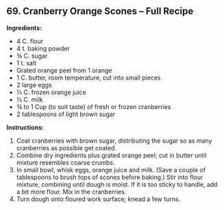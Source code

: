 ## 69. Cranberry Orange Scones – Full Recipe

**Ingredients:**
- 4 C. flour
- 4 t. baking powder
- ¾ C. sugar
- 1 t. salt
- Grated orange peel from 1 orange
- 1 C. butter, room temperature, cut into small pieces
- 2 large eggs
- ⅓ C. frozen orange juice
- ⅓ C. milk
- ¾ to 1 Cup (to suit taste) of fresh or frozen cranberries
- 2 tablespoons of light brown sugar

**Instructions:**
1. Coat cranberries with brown sugar, distributing the sugar so as many cranberries as possible get coated.
2. Combine dry ingredients plus grated orange peel; cut in butter until mixture resembles coarse crumbs.
3. In small bowl, whisk eggs, orange juice and milk. (Save a couple of tablespoons to brush tops of scones before baking.) Stir into flour mixture, combining until dough is moist. If it is too sticky to handle, add a bit more flour. Mix in the cranberries.
4. Turn dough onto floured work surface; knead a few turns.